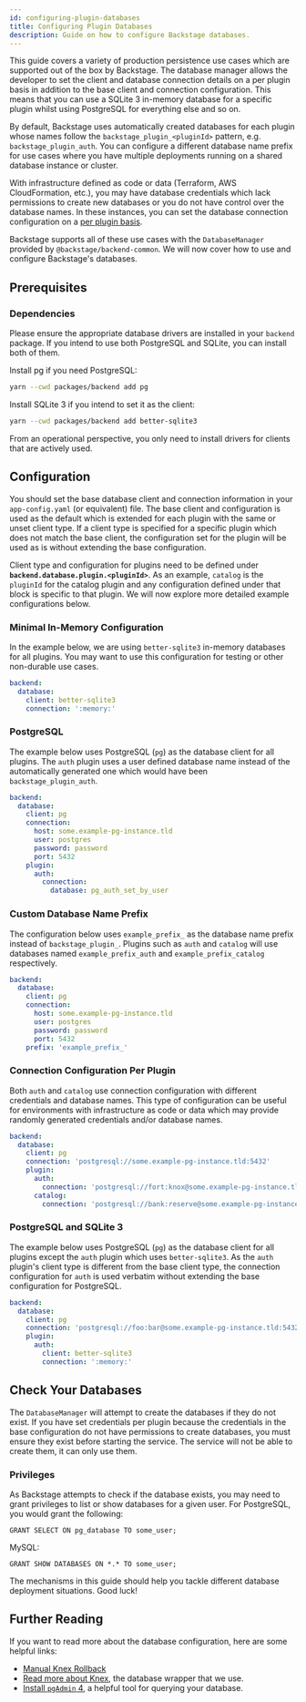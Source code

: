 ```yaml
---
id: configuring-plugin-databases
title: Configuring Plugin Databases
description: Guide on how to configure Backstage databases.
---
```


This guide covers a variety of production persistence use cases which are
supported out of the box by Backstage. The database manager allows the developer
to set the client and database connection details on a per plugin basis in
addition to the base client and connection configuration. This means that you
can use a SQLite 3 in-memory database for a specific plugin whilst using
PostgreSQL for everything else and so on.

By default, Backstage uses automatically created databases for each plugin whose
names follow the `backstage_plugin_<pluginId>` pattern, e.g.
`backstage_plugin_auth`. You can configure a different database name prefix for
use cases where you have multiple deployments running on a shared database
instance or cluster.

With infrastructure defined as code or data (Terraform, AWS CloudFormation,
etc.), you may have database credentials which lack permissions to create new
databases or you do not have control over the database names. In these
instances, you can set the database connection configuration on a
[per plugin basis](#connection-configuration-per-plugin).

Backstage supports all of these use cases with the `DatabaseManager` provided by
`@backstage/backend-common`. We will now cover how to use and configure
Backstage's databases.

## Prerequisites

### Dependencies

Please ensure the appropriate database drivers are installed in your `backend`
package. If you intend to use both PostgreSQL and SQLite, you can install
both of them.

Install pg if you need PostgreSQL:

```bash title="From your Backstage root directory"
yarn --cwd packages/backend add pg
```

Install SQLite 3 if you intend to set it as the client:

```bash title="From your Backstage root directory"
yarn --cwd packages/backend add better-sqlite3
```

From an operational perspective, you only need to install drivers for clients
that are actively used.

## Configuration

You should set the base database client and connection information in your
`app-config.yaml` (or equivalent) file. The base client and configuration is
used as the default which is extended for each plugin with the same or unset
client type. If a client type is specified for a specific plugin which does not
match the base client, the configuration set for the plugin will be used as is
without extending the base configuration.

Client type and configuration for plugins need to be defined under
**`backend.database.plugin.<pluginId>`**. As an example, `catalog` is the
`pluginId` for the catalog plugin and any configuration defined under that block
is specific to that plugin. We will now explore more detailed example
configurations below.

### Minimal In-Memory Configuration

In the example below, we are using `better-sqlite3` in-memory databases for all
plugins. You may want to use this configuration for testing or other non-durable
use cases.

```yaml
backend:
  database:
    client: better-sqlite3
    connection: ':memory:'
```

### PostgreSQL

The example below uses PostgreSQL (`pg`) as the database client for all plugins.
The `auth` plugin uses a user defined database name instead of the automatically
generated one which would have been `backstage_plugin_auth`.

```yaml
backend:
  database:
    client: pg
    connection:
      host: some.example-pg-instance.tld
      user: postgres
      password: password
      port: 5432
    plugin:
      auth:
        connection:
          database: pg_auth_set_by_user
```

### Custom Database Name Prefix

The configuration below uses `example_prefix_` as the database name prefix
instead of `backstage_plugin_`. Plugins such as `auth` and `catalog` will use
databases named `example_prefix_auth` and `example_prefix_catalog` respectively.

```yaml
backend:
  database:
    client: pg
    connection:
      host: some.example-pg-instance.tld
      user: postgres
      password: password
      port: 5432
    prefix: 'example_prefix_'
```

### Connection Configuration Per Plugin

Both `auth` and `catalog` use connection configuration with different
credentials and database names. This type of configuration can be useful for
environments with infrastructure as code or data which may provide randomly
generated credentials and/or database names.

```yaml
backend:
  database:
    client: pg
    connection: 'postgresql://some.example-pg-instance.tld:5432'
    plugin:
      auth:
        connection: 'postgresql://fort:knox@some.example-pg-instance.tld:5432/unwitting_fox_jumps'
      catalog:
        connection: 'postgresql://bank:reserve@some.example-pg-instance.tld:5432/shuffle_ransack_playback'
```

### PostgreSQL and SQLite 3

The example below uses PostgreSQL (`pg`) as the database client for all plugins
except the `auth` plugin which uses `better-sqlite3`. As the `auth` plugin's client
type is different from the base client type, the connection configuration for
`auth` is used verbatim without extending the base configuration for PostgreSQL.

```yaml
backend:
  database:
    client: pg
    connection: 'postgresql://foo:bar@some.example-pg-instance.tld:5432'
    plugin:
      auth:
        client: better-sqlite3
        connection: ':memory:'
```

## Check Your Databases

The `DatabaseManager` will attempt to create the databases if they do not exist.
If you have set credentials per plugin because the credentials in the base
configuration do not have permissions to create databases, you must ensure they
exist before starting the service. The service will not be able to create them,
it can only use them.

### Privileges

As Backstage attempts to check if the database exists, you may need to grant
privileges to list or show databases for a given user. For PostgreSQL, you would
grant the following:

```postgres
GRANT SELECT ON pg_database TO some_user;
```

MySQL:

```mysql
GRANT SHOW DATABASES ON *.* TO some_user;
```

The mechanisms in this guide should help you tackle different database
deployment situations. Good luck!

## Further Reading

If you want to read more about the database configuration, here are some helpful links:

- [Manual Knex Rollback](./manual-knex-rollback.md)
- [Read more about Knex](http://knexjs.org/), the database wrapper that we use.
- [Install `pgAdmin` 4](https://www.pgadmin.org/), a helpful tool for querying your database.
